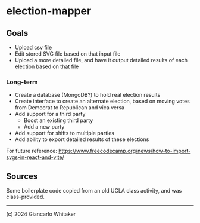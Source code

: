 # election-mapper

## Goals

* Upload csv file
* Edit stored SVG file based on that input file
* Upload a more detailed file, and have it output detailed results of each election based on that file

### Long-term

* Create a database (MongoDB?) to hold real election results
* Create interface to create an alternate election, based on moving votes from Democrat to Republican and vica versa
* Add support for a third party
  * Boost an existing third party
  * Add a new party
* Add support for shifts to multiple parties
* Add ability to export detailed results of these elections

For future reference: https://www.freecodecamp.org/news/how-to-import-svgs-in-react-and-vite/

## Sources

Some boilerplate code copied from an old UCLA class activity, and was class-provided.

---

(c) 2024 Giancarlo Whitaker